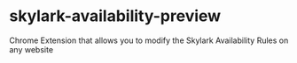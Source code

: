 # skylark-availability-preview
Chrome Extension that allows you to modify the Skylark Availability Rules on any website
